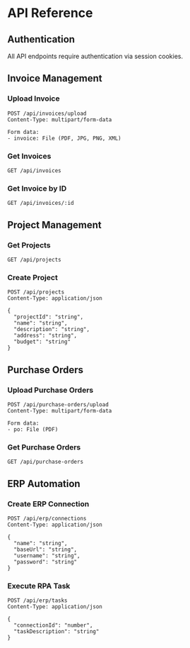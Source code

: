 
# API Reference

## Authentication

All API endpoints require authentication via session cookies.

## Invoice Management

### Upload Invoice
```http
POST /api/invoices/upload
Content-Type: multipart/form-data

Form data:
- invoice: File (PDF, JPG, PNG, XML)
```

### Get Invoices
```http
GET /api/invoices
```

### Get Invoice by ID
```http
GET /api/invoices/:id
```

## Project Management

### Get Projects
```http
GET /api/projects
```

### Create Project
```http
POST /api/projects
Content-Type: application/json

{
  "projectId": "string",
  "name": "string",
  "description": "string",
  "address": "string",
  "budget": "string"
}
```

## Purchase Orders

### Upload Purchase Orders
```http
POST /api/purchase-orders/upload
Content-Type: multipart/form-data

Form data:
- po: File (PDF)
```

### Get Purchase Orders
```http
GET /api/purchase-orders
```

## ERP Automation

### Create ERP Connection
```http
POST /api/erp/connections
Content-Type: application/json

{
  "name": "string",
  "baseUrl": "string",
  "username": "string",
  "password": "string"
}
```

### Execute RPA Task
```http
POST /api/erp/tasks
Content-Type: application/json

{
  "connectionId": "number",
  "taskDescription": "string"
}
```
